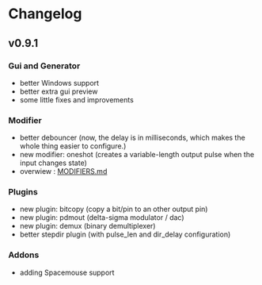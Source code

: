 # Changelog

## v0.9.1

### Gui and Generator
* better Windows support
* better extra gui preview
* some little fixes and improvements

### Modifier
* better debouncer (now, the delay is in milliseconds, which makes the whole thing easier to configure.)
* new modifier: oneshot (creates a variable-length output pulse when the input changes state)
* overwiew : [MODIFIERS.md](riocore/blob/dev/MODIFIERS.md)

### Plugins
* new plugin: bitcopy (copy a bit/pin to an other output pin)
* new plugin: pdmout (delta-sigma modulator / dac)
* new plugin: demux (binary demultiplexer)
* better stepdir plugin (with pulse_len and dir_delay configuration)

### Addons
* adding Spacemouse support

